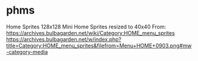 # phms
Home Sprites 128x128
Mini Home Sprites resized to 40x40
From: https://archives.bulbagarden.net/wiki/Category:HOME_menu_sprites
https://archives.bulbagarden.net/w/index.php?title=Category:HOME_menu_sprites&filefrom=Menu+HOME+0903.png#mw-category-media
